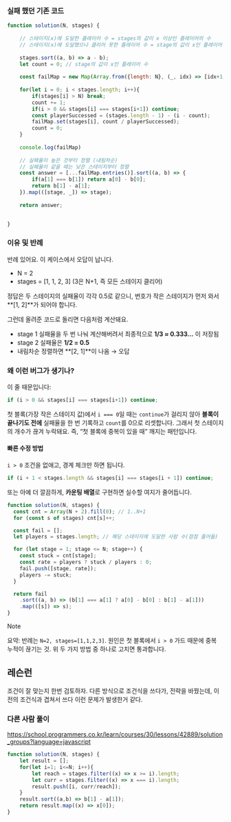 ### 실패 했던 기존 코드

```js
function solution(N, stages) {
    
    // 스테이지(x)에 도달한 플레이어 수 = stages의 값이 x 이상인 플레이어의 수
    // 스테이지(x)에 도달했으나 클리어 못한 플레이어 수 = stage의 값이 x인 플레이어 수
  
    stages.sort((a, b) => a - b);
    let count = 0; // stage의 값이 x인 플레이어 수
    
    const failMap = new Map(Array.from({length: N}, (_, idx) => [idx+1, 0]));
    
    for(let i = 0; i < stages.length; i++){
        if(stages[i] > N) break;
        count += 1;
        if(i > 0 && stages[i] === stages[i+1]) continue;
        const playerSuccessed = (stages.length - 1) - (i - count);
        failMap.set(stages[i], count / playerSuccessed);
        count = 0;
    }
    
    console.log(failMap)
    
    // 실패율이 높은 것부터 정렬 (내림차순)
    // 실패율이 같을 때는 낮은 스테이지부터 정렬
    const answer = [...failMap.entries()].sort((a, b) => {
        if(a[1] === b[1]) return a[0] - b[0];
        return b[1] - a[1];
    }).map(([stage, _]) => stage);
    
    return answer;
    

}
```

### 이유 및 반례
반례 있어요. 이 케이스에서 오답이 납니다.

* N = 2
* stages = [1, 1, 2, 3]   (3은 N+1, 즉 모든 스테이지 클리어)

정답은 두 스테이지의 실패율이 각각 0.5로 같으니, 번호가 작은 스테이지가 먼저 와서 **[1, 2]**가 되어야 합니다.

그런데 올려준 코드로 돌리면 다음처럼 계산돼요.

* stage 1 실패율을 두 번 나눠 계산해버려서 최종적으로 **1/3 ≈ 0.333…** 이 저장됨
* stage 2 실패율은 **1/2 = 0.5**
* 내림차순 정렬하면 **[2, 1]**이 나옴 → 오답

### 왜 이런 버그가 생기나?

이 줄 때문입니다:

```js
if (i > 0 && stages[i] === stages[i+1]) continue;
```

첫 블록(가장 작은 스테이지 값)에서 `i === 0`일 때는 `continue`가 걸리지 않아 **블록이 끝나기도 전에** 실패율을 한 번 기록하고 `count`를 0으로 리셋합니다. 그래서 첫 스테이지의 개수가 끊겨 누락돼요.
즉, “첫 블록에 중복이 있을 때” 깨지는 패턴입니다.

#### 빠른 수정 방법

`i > 0` 조건을 없애고, 경계 체크만 하면 됩니다.

```js
if (i + 1 < stages.length && stages[i] === stages[i + 1]) continue;
```

또는 아예 더 깔끔하게, **카운팅 배열**로 구현하면 실수할 여지가 줄어듭니다.

```js
function solution(N, stages) {
  const cnt = Array(N + 2).fill(0); // 1..N+1
  for (const s of stages) cnt[s]++;

  const fail = [];
  let players = stages.length; // 해당 스테이지에 도달한 사람 수(점점 줄어듦)

  for (let stage = 1; stage <= N; stage++) {
    const stuck = cnt[stage];
    const rate = players ? stuck / players : 0;
    fail.push([stage, rate]);
    players -= stuck;
  }

  return fail
    .sort((a, b) => (b[1] === a[1] ? a[0] - b[0] : b[1] - a[1]))
    .map(([s]) => s);
}
```
> [!note]
> 요약: 반례는 `N=2, stages=[1,1,2,3]`. 원인은 첫 블록에서 `i > 0` 가드 때문에 중복 누적이 끊기는 것. 위 두 가지 방법 중 하나로 고치면 통과합니다.

## 레슨런
조건이 잘 맞는지 한번 검토하자. 다른 방식으로 조건식을 쓰다가, 전략을 바꿨는데, 이 전의 조건식과 겹쳐서 쓰다 이런 문제가 발생한거 같다.


### 다른 사람 풀이
https://school.programmers.co.kr/learn/courses/30/lessons/42889/solution_groups?language=javascript

```js
function solution(N, stages) {
    let result = [];
    for(let i=1; i<=N; i++){
        let reach = stages.filter((x) => x >= i).length;
        let curr = stages.filter((x) => x === i).length;
        result.push([i, curr/reach]);
    }
    result.sort((a,b) => b[1] - a[1]);
    return result.map((x) => x[0]);
}
```
